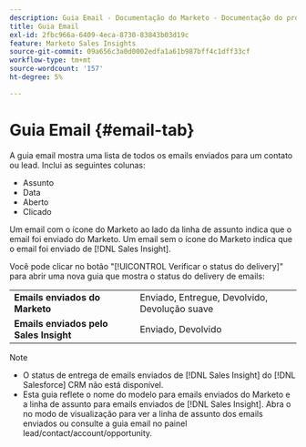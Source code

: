 ```yaml
---
description: Guia Email - Documentação do Marketo - Documentação do produto
title: Guia Email
exl-id: 2fbc966a-6409-4eca-8730-83843b03d19c
feature: Marketo Sales Insights
source-git-commit: 09a656c3a0d0002edfa1a61b987bff4c1dff33cf
workflow-type: tm+mt
source-wordcount: '157'
ht-degree: 5%

---
```


# Guia Email {#email-tab}

A guia email mostra uma lista de todos os emails enviados para um contato ou lead. Inclui as seguintes colunas:

* Assunto
* Data
* Aberto
* Clicado

Um email com o ícone do Marketo ao lado da linha de assunto indica que o email foi enviado do Marketo. Um email sem o ícone do Marketo indica que o email foi enviado de [!DNL Sales Insight].

Você pode clicar no botão &quot;[!UICONTROL Verificar o status do delivery]&quot; para abrir uma nova guia que mostra o status do delivery de emails:

<table>
 <tbody>
  <tr>
   <td><strong>Emails enviados do Marketo</strong></td>
   <td>Enviado, Entregue, Devolvido, Devolução suave</td>
  </tr>
  <tr>
   <td><strong>Emails enviados pelo Sales Insight</strong></td>
   <td>Enviado, Devolvido</td>
  </tr>
 </tbody>
</table>

>[!NOTE]
>
>* O status de entrega de emails enviados de [!DNL Sales Insight] do [!DNL Salesforce] CRM não está disponível.
>* Esta guia reflete o nome do modelo para emails enviados do Marketo e a linha de assunto para emails enviados de [!DNL Sales Insight]. Abra o no modo de visualização para ver a linha de assunto dos emails enviados ou consulte a guia email no painel lead/contact/account/opportunity.
